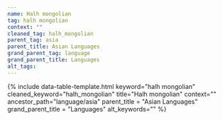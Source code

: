 ```yaml
---
name: Halh mongolian
tag: halh mongolian
context: ""
cleaned_tag: halh_mongolian
parent_tag: asia
parent_title: Asian Languages
grand_parent_tag: language
grand_parent_title: Languages
alt_tags: 
---
```


{% include data-table-template.html 
  keyword="halh mongolian" 
  cleaned_keyword="halh_mongolian" 
  title="Halh mongolian"
  context=""
  ancestor_path="language/asia" 
  parent_title = "Asian Languages"
  grand_parent_title = "Languages"
  alt_keywords=""
%}

